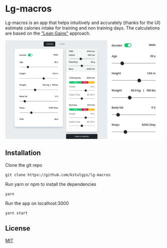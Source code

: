 # Lg-macros

Lg-macros is an app that helps intuitively and accurately (thanks for the UI) estimate calories intake for training and non training days. The calculations are based on the ["Lean Gains"](https://leangains.com/) approach.

![app screenshots](https://github.com/kstulgys/lg-macros/blob/master/src/assets/screenshot_235.png)

## Installation

Clone the git repo

```
git clone https://github.com/kstulgys/lg-macros
```

Run yarn or npm to install the dependencies

```
yarn
```

Run the app on localhost:3000

```
yarn start
```

## License

[MIT](https://choosealicense.com/licenses/mit/)
